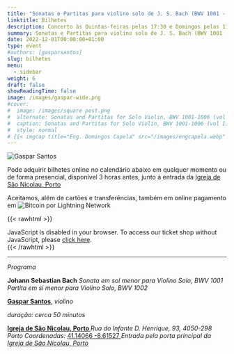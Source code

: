 ```yaml
---
title: "Sonatas e Partitas para violino solo de J. S. Bach (BWV 1001 - 1002)"
linktitle: Bilhetes
description: Concerto às Quintas-feiras pelas 17:30 e Domingos pelas 11:30 na Igreja de São Nicolau, Porto, Portugal
summary: Sonatas e Partitas para violino solo de J. S. Bach (BWV 1001 - 1002), Gaspar Santos, violino, na Igreja de São Nicolau, Porto
date: 2022-12-01T00:00:00+01:00
type: event
#authors: [gasparsantos]
slug: bilhetes
menu:
  - sidebar
weight: 6
draft: false
showReadingTime: false
image: /images/gaspar-wide.png
#cover:
#  image: /images/square post.png
#  alternate: Sonatas and Partitas for Solo Violin, BWV 1001-1006 (vol I) a
#  caption: Sonatas and Partitas for Solo Violin, BWV 1001-1006 (vol I)
#  style: normal
# {{< imgcap title="Eng. Domingos Capela" src="/images/engcapela.webp" >}}
---
```


![Gaspar Santos](/images/gaspar-wide.png)

Pode adquirir bilhetes online no calendário abaixo em qualquer momento ou de forma presencial, disponível 3 horas antes, junto à entrada da [Igreja de São Nicolau, Porto](https://pt.wikipedia.org/wiki/Igreja_de_S%C3%A3o_Nicolau_(Porto))

Aceitamos, além de cartões e transferências, também em online pagamento em ![Bitcoin por Lightning Network](/images/bitcoinsmall.png)

{{< rawhtml >}}
<link rel="stylesheet" type="text/css" href="https://pretix.eu/gfs/bach2022/widget/v1.css">
<script type="text/javascript" src="https://pretix.eu/widget/v1.pt-pt.js" async></script>

<pretix-widget event="https://pretix.eu/gfs/bach2022/"></pretix-widget>
<noscript>
   <div class="pretix-widget">
        <div class="pretix-widget-info-message">
            JavaScript is disabled in your browser. To access our ticket shop without JavaScript, please <a target="_blank" rel="noopener" href="https://pretix.eu/gfs/bach2022/">click here</a>.
        </div>
    </div>
</noscript>
{{< /rawhtml >}}

---

*Programa*

**Johann Sebastian Bach**
*Sonata em sol menor para Violino Solo, BWV 1001*
*Partita em si menor para Violino Solo, BWV 1002*

**[Gaspar Santos](/)**, *violino*

*duração: cerca 50 minutos*

**[Igreja de São Nicolau, Porto  ](https://pt.wikipedia.org/wiki/Igreja_de_S%C3%A3o_Nicolau_(Porto))**
*Rua do Infante D. Henrique, 93, 4050-298 Porto*
*Coordenadas:* [41.14066 -8.61527
](https://goo.gl/maps/DJJ3sznjKx6BajTA7 "Google Maps")*Entrada pela porta principal da [Igreja de São Nicolau, Porto](https://pt.wikipedia.org/wiki/Igreja_de_S%C3%A3o_Nicolau_(Porto))*

[Igreja de São Nicolau, Porto]: https://pt.wikipedia.org/wiki/Igreja_de_S%C3%A3o_Nicolau_(Porto)
